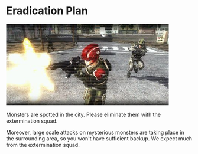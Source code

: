 # Eradication Plan

![Eradication Plan](../images/missions_thumbnails/M016.jpg)

Monsters are spotted in the city. Please eliminate them with the extermination squad.

Moreover, large scale attacks on mysterious monsters are taking place in the surrounding area, so you won't have sufficient backup. We expect much from the extermination squad.
